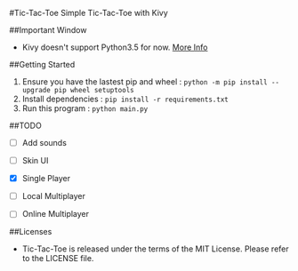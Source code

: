 #Tic-Tac-Toe
Simple Tic-Tac-Toe with Kivy


##Important
Window
- Kivy doesn't support Python3.5 for now. [More Info](https://kivy.org/docs/installation/installation-windows.html#install-win-dist)


##Getting Started
1. Ensure you have the lastest pip and wheel : `python -m pip install --upgrade pip wheel setuptools`
2. Install dependencies : `pip install -r requirements.txt`
3. Run this program : `python main.py`


##TODO
- [ ] Add sounds
- [ ] Skin UI
- [x] Single Player
- [ ] Local Multiplayer
- [ ] Online Multiplayer


##Licenses
- Tic-Tac-Toe is released under the terms of the MIT License. Please refer to the LICENSE file.
